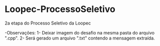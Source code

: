 # Loopec-ProcessoSeletivo
2a etapa do Processo Seletivo da Loopec

-Observações:
1- Deixar imagem do desafio na mesma pasta do arquivo ".cpp".
2- Será gerado um arquivo ".txt" contendo a mensagem extraída.
